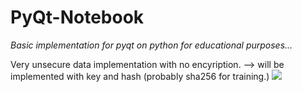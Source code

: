 # PyQt-Notebook
*Basic implementation for pyqt on python for educational purposes...*

Very unsecure data implementation with no encyription.
  --> will be implemented with key and hash (probably sha256 for training.)
 ![](init.gif)

